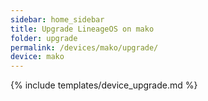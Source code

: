 ```yaml
---
sidebar: home_sidebar
title: Upgrade LineageOS on mako
folder: upgrade
permalink: /devices/mako/upgrade/
device: mako
---
```

{% include templates/device_upgrade.md %}
